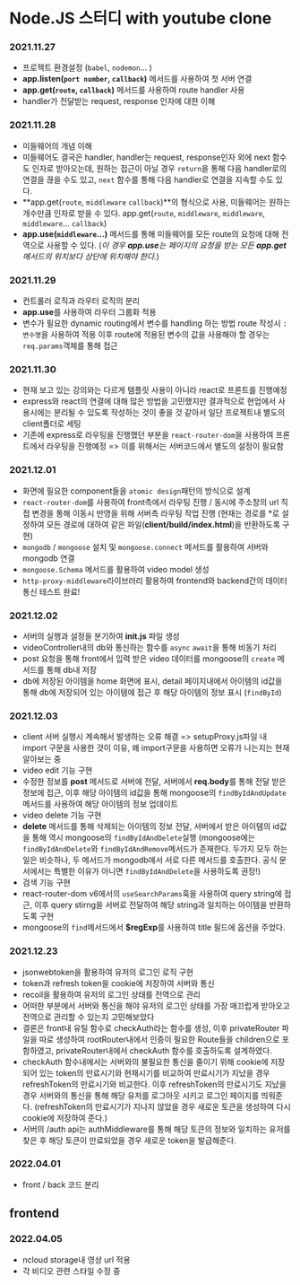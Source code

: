 # Node.JS 스터디 with youtube clone

### 2021.11.27

- 프로젝트 환경설정 (`babel`, `nodemon`... )
- **app.listen(`port number`, `callback`)** 메서드를 사용하여 첫 서버 연결
- **app.get(`route`, `callback`)** 메서드를 사용하여 route handler 사용
- handler가 전달받는 request, response 인자에 대한 이해

### 2021.11.28

- 미들웨어의 개념 이해
- 미들웨어도 결국은 handler, handler는 request, response인자 외에 next 함수도 인자로 받아오는데, 원하는 접근이 아닐 경우 `return`을 통해 다음 handler로의 연결을 끊을 수도 있고, `next` 함수를 통해 다음 handler로 연결을 지속할 수도 있다.
- **app.get(`route`, `middleware` `callback`)**의 형식으로 사용, 미들웨어는 원하는 개수만큼 인자로 받을 수 있다. app.get(`route`, `middleware`, `middleware`, `middleware`... `callback`)
- **app.use(`middleware`...)** 메서드를 통해 미들웨어를 모든 route의 요청에 대해 전역으로 사용할 수 있다. (_이 경우 **app.use**는 페이지의 요청을 받는 모든 **app.get** 메서드의 위치보다 상단에 위치해야 한다._)

### 2021.11.29

- 컨트롤러 로직과 라우터 로직의 분리
- **app.use**를 사용하여 라우터 그룹화 적용
- 변수가 필요한 dynamic routing에서 변수를 handling 하는 방법
  route 작성시 `:변수명`을 사용하여 적용 이후 route에 적용된 변수의 값을 사용해야 할 경우는 `req.params`객체를 통해 접근

### 2021.11.30

- 현재 보고 있는 강의와는 다르게 탬플릿 사용이 아니라 react로 프론트를 진행예정
- express와 react의 연결에 대해 많은 방법을 고민했지만 결과적으로 현업에서 사용시에는 분리될 수 있도록 작성하는 것이 좋을 것 같아서 일단 프로젝트내 별도의 client폴더로 세팅
- 기존에 express로 라우팅을 진행했던 부분을 `react-router-dom`을 사용하여 프론트에서 라우팅을 진행예정 => 이를 위해서는 서버코드에서 별도의 설정이 필요함

### 2021.12.01

- 화면에 필요한 component들을 `atomic design`패턴의 방식으로 설계
- `react-router-dom`를 사용하여 front측에서 라우팅 진행 / 동시에 주소창의 url 직접 변경을 통해 이동시 반영을 위해 서버측 라우팅 작업 진행 (현재는 경로를 \*로 설정하여 모든 경로에 대하여 같은 파일(**client/build/index.html**)을 반환하도록 구현)
- `mongodb` / `mongoose` 설치 및 `mongoose.connect` 메서드를 활용하여 서버와 mongodb 연결
- `mongoose.Schema` 메서드를 활용하여 video model 생성
- `http-proxy-middleware`라이브러리 활용하여 frontend와 backend간의 데이터 통신 테스트 완료!

### 2021.12.02

- 서버의 실행과 설정을 분기하여 **init.js** 파일 생성
- videoController내의 db와 통신하는 함수를 `async` `await`을 통해 비동기 처리
- post 요청을 통해 front에서 입력 받은 video 데이터를 mongoose의 `create` 메서드를 통해 db내 저장
- db에 저장된 아이템을 home 화면에 표시, detail 페이지내에서 아이템의 id값을 통해 db에 저장되어 있는 아이템에 접근 후 해당 아이템의 정보 표시 (`findById`)

### 2021.12.03

- client 서버 실행시 계속해서 발생하는 오류 해결 => setupProxy.js파일 내 import 구문을 사용한 것이 이유, 왜 import구문을 사용하면 오류가 나는지는 현재 알아보는 중
- video edit 기능 구현
- 수정한 정보를 **post** 메서드로 서버에 전달, 서버에서 **req.body**를 통해 전달 받은 정보에 접근, 이후 해당 아이템의 id값을 통해 mongoose의 `findByIdAndUpdate`메서드를 사용하여 해당 아이템의 정보 업데이트
- video delete 기능 구현
- **delete** 메서드를 통해 삭제되는 아이템의 정보 전달, 서버에서 받은 아이템의 id값을 통해 역시 mongoose의 `findByIdAndDelete`실행 (mongoose에는 `findByIdAndDelete`와 `findByIdAndRemove`메서드가 존재한다. 두가지 모두 하는일은 비슷하나, 두 메서드가 mongodb에서 서로 다른 메서드를 호출한다.
  공식 문서에서는 특별한 이유가 아니면 `findByIdAndDelete`을 사용하도록 권장!)
- 검색 기능 구현
- react-router-dom v6에서의 `useSearchParams`훅을 사용하여 query string에 접근, 이후 query stirng을 서버로 전달하여 해당 string과 일치하는 아이템을 반환하도록 구현
- mongoose의 `find`메서드에서 **$regExp**를 사용하여 title 필드에 옵션을 주었다.

### 2021.12.23

- jsonwebtoken을 활용하여 유저의 로그인 로직 구현
- token과 refresh token을 cookie에 저장하여 서버와 통신
- recoil을 활용하여 유저의 로그인 상태를 전역으로 관리
- 어떠한 부분에서 서버와 통신을 해야 유저의 로그인 상태를 가장 매끄럽게 받아오고 전역으로 관리할 수 있는지 고민해보았다
- 결론은 front내 유틸 함수로 checkAuth라는 함수를 생성, 이후 privateRouter 파일을 따로 생성하여
  rootRouter내에서 인증이 필요한 Route들을 children으로 포함하였고, privateRouter내에서 checkAuth 함수를 호출하도록 설계하였다.
- checkAuth 함수내에서는 서버와의 불필요한 통신을 줄이기 위해 cookie에 저장되어 있는 token의 만료시기와 현재시기를 비교하여 만료시기가 지났을 경우 refreshToken의 만료시기와 비교한다.
  이후 refreshToken의 만료시기도 지났을 경우 서버와의 통신을 통해 해당 유저를 로그아웃 시키고 로그인 페이지를 띄워준다. (refreshToken의 만료시기가 지나지 않았을 경우 새로운 토큰을 생성하여 다시 cookie에 저장하여 준다.)
- 서버의 /auth api는 authMiddleware를 통해 해당 토큰의 정보와 일치하는 유저를 찾은 후 해당 토큰이 만료되었을 경우 새로운 token을 발급해준다.

### 2022.04.01

- front / back 코드 분리

## frontend

### 2022.04.05

- ncloud storage내 영상 url 적용
- 각 비디오 관련 스타일 수정 중
